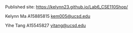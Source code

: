Published site: https://kelynn23.github.io/Lab6_CSE110Shop/ 

Kelynn Ma A15885815 kem005@ucsd.edu

Yihe Tang A15545827 yitang@ucsd.edu
